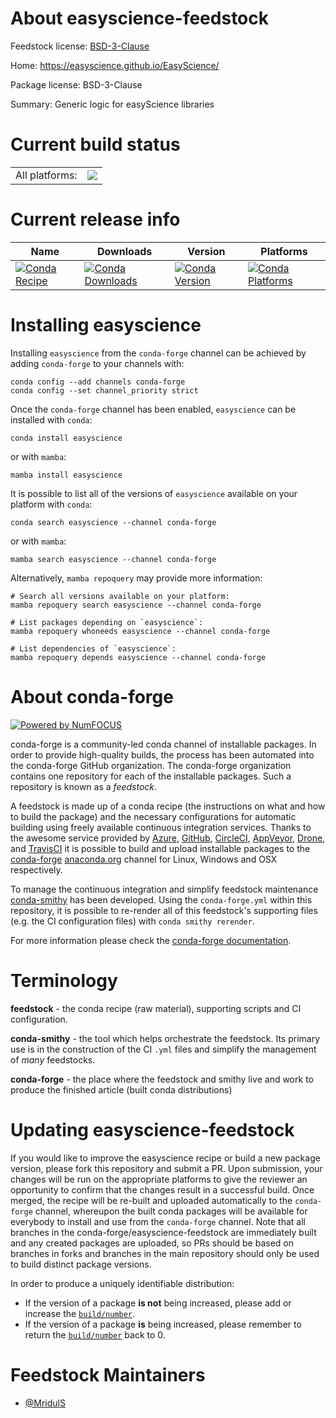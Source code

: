 About easyscience-feedstock
===========================

Feedstock license: [BSD-3-Clause](https://github.com/conda-forge/easyscience-feedstock/blob/main/LICENSE.txt)

Home: https://easyscience.github.io/EasyScience/

Package license: BSD-3-Clause

Summary: Generic logic for easyScience libraries

Current build status
====================


<table><tr><td>All platforms:</td>
    <td>
      <a href="https://dev.azure.com/conda-forge/feedstock-builds/_build/latest?definitionId=24719&branchName=main">
        <img src="https://dev.azure.com/conda-forge/feedstock-builds/_apis/build/status/easyscience-feedstock?branchName=main">
      </a>
    </td>
  </tr>
</table>

Current release info
====================

| Name | Downloads | Version | Platforms |
| --- | --- | --- | --- |
| [![Conda Recipe](https://img.shields.io/badge/recipe-easyscience-green.svg)](https://anaconda.org/conda-forge/easyscience) | [![Conda Downloads](https://img.shields.io/conda/dn/conda-forge/easyscience.svg)](https://anaconda.org/conda-forge/easyscience) | [![Conda Version](https://img.shields.io/conda/vn/conda-forge/easyscience.svg)](https://anaconda.org/conda-forge/easyscience) | [![Conda Platforms](https://img.shields.io/conda/pn/conda-forge/easyscience.svg)](https://anaconda.org/conda-forge/easyscience) |

Installing easyscience
======================

Installing `easyscience` from the `conda-forge` channel can be achieved by adding `conda-forge` to your channels with:

```
conda config --add channels conda-forge
conda config --set channel_priority strict
```

Once the `conda-forge` channel has been enabled, `easyscience` can be installed with `conda`:

```
conda install easyscience
```

or with `mamba`:

```
mamba install easyscience
```

It is possible to list all of the versions of `easyscience` available on your platform with `conda`:

```
conda search easyscience --channel conda-forge
```

or with `mamba`:

```
mamba search easyscience --channel conda-forge
```

Alternatively, `mamba repoquery` may provide more information:

```
# Search all versions available on your platform:
mamba repoquery search easyscience --channel conda-forge

# List packages depending on `easyscience`:
mamba repoquery whoneeds easyscience --channel conda-forge

# List dependencies of `easyscience`:
mamba repoquery depends easyscience --channel conda-forge
```


About conda-forge
=================

[![Powered by
NumFOCUS](https://img.shields.io/badge/powered%20by-NumFOCUS-orange.svg?style=flat&colorA=E1523D&colorB=007D8A)](https://numfocus.org)

conda-forge is a community-led conda channel of installable packages.
In order to provide high-quality builds, the process has been automated into the
conda-forge GitHub organization. The conda-forge organization contains one repository
for each of the installable packages. Such a repository is known as a *feedstock*.

A feedstock is made up of a conda recipe (the instructions on what and how to build
the package) and the necessary configurations for automatic building using freely
available continuous integration services. Thanks to the awesome service provided by
[Azure](https://azure.microsoft.com/en-us/services/devops/), [GitHub](https://github.com/),
[CircleCI](https://circleci.com/), [AppVeyor](https://www.appveyor.com/),
[Drone](https://cloud.drone.io/welcome), and [TravisCI](https://travis-ci.com/)
it is possible to build and upload installable packages to the
[conda-forge](https://anaconda.org/conda-forge) [anaconda.org](https://anaconda.org/)
channel for Linux, Windows and OSX respectively.

To manage the continuous integration and simplify feedstock maintenance
[conda-smithy](https://github.com/conda-forge/conda-smithy) has been developed.
Using the ``conda-forge.yml`` within this repository, it is possible to re-render all of
this feedstock's supporting files (e.g. the CI configuration files) with ``conda smithy rerender``.

For more information please check the [conda-forge documentation](https://conda-forge.org/docs/).

Terminology
===========

**feedstock** - the conda recipe (raw material), supporting scripts and CI configuration.

**conda-smithy** - the tool which helps orchestrate the feedstock.
                   Its primary use is in the construction of the CI ``.yml`` files
                   and simplify the management of *many* feedstocks.

**conda-forge** - the place where the feedstock and smithy live and work to
                  produce the finished article (built conda distributions)


Updating easyscience-feedstock
==============================

If you would like to improve the easyscience recipe or build a new
package version, please fork this repository and submit a PR. Upon submission,
your changes will be run on the appropriate platforms to give the reviewer an
opportunity to confirm that the changes result in a successful build. Once
merged, the recipe will be re-built and uploaded automatically to the
`conda-forge` channel, whereupon the built conda packages will be available for
everybody to install and use from the `conda-forge` channel.
Note that all branches in the conda-forge/easyscience-feedstock are
immediately built and any created packages are uploaded, so PRs should be based
on branches in forks and branches in the main repository should only be used to
build distinct package versions.

In order to produce a uniquely identifiable distribution:
 * If the version of a package **is not** being increased, please add or increase
   the [``build/number``](https://docs.conda.io/projects/conda-build/en/latest/resources/define-metadata.html#build-number-and-string).
 * If the version of a package **is** being increased, please remember to return
   the [``build/number``](https://docs.conda.io/projects/conda-build/en/latest/resources/define-metadata.html#build-number-and-string)
   back to 0.

Feedstock Maintainers
=====================

* [@MridulS](https://github.com/MridulS/)

